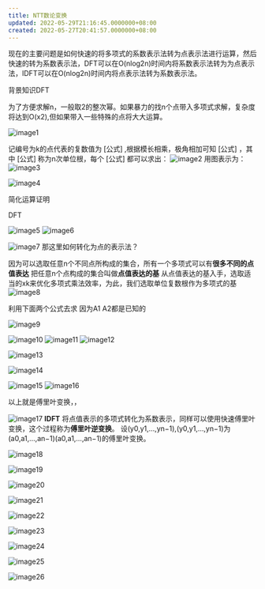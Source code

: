 ```yaml
---
title: NTT数论变换
updated: 2022-05-29T21:16:45.0000000+08:00
created: 2022-05-27T20:41:57.0000000+08:00
---
```


现在的主要问题是如何快速的将多项式的系数表示法转为点表示法进行运算，然后快速的转为系数表示法，DFT可以在O(nlog2n)时间内将系数表示法转为为点表示法，IDFT可以在O(nlog2n)时间内将点表示法转为系数表示法。

背景知识DFT

为了方便求解n，一般取2的整次幂。如果暴力的找n个点带入多项式求解，复杂度将达到O(x2),但如果带入一些特殊的点将大大运算。

![image1](image1.jpg)

记编号为k的点代表的复数值为 \[公式\] ,根据模长相乘，极角相加可知 \[公式\] ，其中 \[公式\] 称为n次单位根，每个 \[公式\] 都可以求出：
![image2](image2-24.png)
用图表示为：
![image3](image3-21.png)

![image4](image4-19.png)

简化运算证明

DFT

![image5](image5.jpg)
![image6](image6.jpg)

![image7](image7-12.png)
那这里如何转化为点的表示法？

因为可以选取任意n个不同点所构成的集合，所有一个多项式可以有**很多不同的点值表达** 把任意n个点构成的集合叫做**点值表达的基**
从点值表达的基入手，选取适当的xk来优化多项式乘法效率，为此，我们选取单位复数根作为多项式的基
![image8](image8-10.png)

利用下面两个公式去求 因为A1 A2都是已知的

![image9](image9-10.png)

![image10](image10-10.png)
![image11](image11-9.png)
![image12](image12-9.png)

![image13](image13-8.png)

![image14](image14-5.png)

![image15](image15-4.png)
![image16](image16.jpg)

以上就是傅里叶变换，，

![image17](image17-3.png)
**IDFT**
将点值表示的多项式转化为系数表示，同样可以使用快速傅里叶变换，这个过程称为**傅里叶逆变换**。
设(y0,y1,…,yn−1),(y0,y1,…,yn−1)为(a0,a1,…,an−1)(a0,a1,…,an−1)的傅里叶变换。

![image18](image18-2.png)

![image19](image19-2.png)

![image20](image20-2.png)

![image21](image21-2.png)

![image22](image22.png)

![image23](image23.png)

![image24](image24.png)

![image25](image25.png)

![image26](image26.png)



